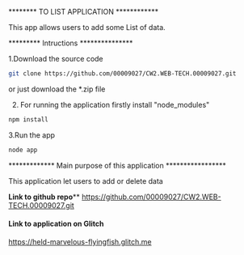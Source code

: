 ********  TO LIST APPLICATION ************

This app allows users to add some List of data.

********* Intructions ***************

1.Download the source code

```bash
git clone https://github.com/00009027/CW2.WEB-TECH.00009027.git
```
or just download the *.zip file

2. For running the application firstly install "node_modules"
```bash
npm install
```

3.Run the app
```bash
node app
```

************* Main purpose of this application *****************

This application let users to add or delete data


**********Link to github repo************
https://github.com/00009027/CW2.WEB-TECH.00009027.git

#### Link to application on Glitch
https://held-marvelous-flyingfish.glitch.me



